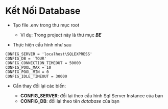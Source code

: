 # Kết Nối Database

- Tạo file .env trong thư mục root

  - Ví dụ: Trong project này là thư mục **_BE_**

- Thực hiện cấu hình như sau

```env
CONFIG_SERVER = 'localhost\SQLEXPRESS'
CONFIG_DB = 'TOUR'
CONFIG_CONNECTION_TIMEOUT = 50000
CONFIG_POOL_MAX = 10
CONFIG_POOL_MIN = 0
CONFIG_IDLE_TIMEOUT = 30000
```

- Cần thay đổi lại các biến:

  - **CONFIG_SERVER**: đổi lại theo cấu hình Sql Server Instance của bạn
  - **CONFIG_DB**: đổi lại theo tên _database_ của bạn
